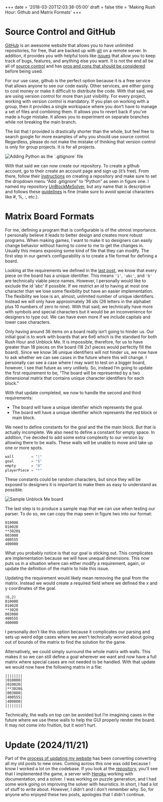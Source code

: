 +++
date = '2018-03-20T12:03:38-05:00'
draft = false
title = 'Making Rush Hour: Github and Matrix Formats'
+++

# Source Control and GitHub
[GitHub](https://github.com/) is an awesome website that allows you to have unlimited repositories, for free, that are backed up with [git](https://git-scm.com/) on a remote server. In addition, it provides you with helpful tools like [issues](https://docs.github.com/en/issues/tracking-your-work-with-issues/about-issues) that allow you to keep track of bugs, features, and anything else you want. It is not the end all be all of [source control](https://aws.amazon.com/devops/source-control/) and has [pros and cons that should be considered](https://www.timedoctor.com/blog/git-mecurial-and-cvs-comparison-of-svn-software/) before being used.

For our use case, github is the perfect option because it is a free service that allows anyone to see our code easily. Other services, are either going to cost money or make it difficult to distribute the code. With that said, we are using version control for more than just visibility. For every project, working with version control is mandatory. If you plan on working with a group, then it provides a single workspace where you don’t have to manage a set of files and combining them. It allows you to revert back if you’ve made a huge mistake. It allows you to experiment on separate branches while not breaking the main branch.

The list that I provided is drastically shorter than the whole, but feel free to search google for more examples of why you should use source control. Regardless, please do not make the mistake of thinking that version control is only for group projects. It is for all projects.

![](/images/unblockme/python-gitignore.png "Adding Python as the `.gitignore` file")

With that said we can now create our repository. To create a github account, go to their create an account page and sign up (it’s free). From there, follow their [instructions](https://docs.github.com/en/repositories/creating-and-managing-repositories/quickstart-for-repositories) on creating a repository and make sure to set the dropdown menu “Add .gitignore” to “Python” as seen in figure one. I named my repository [UnBlockMeSolver](https://github.com/bi3mer/UnBlockMeSolver), but any name that is descriptive and follows these [guidelines](https://gravitydept.com/blog/devising-a-git-repository-naming-convention) is fine (make sure to avoid special characters like #, %, :, etc.).

# Matrix Board Formats

For me, defining a program that is configurable is of the utmost importance. I personally believe it leads to better design and creates more robust programs. When making games, I want to make it so designers can easily change behavior without having to come to me to get the changes in. Usually this means exposing some kind of file that they can modify. The first step in our game’s configurability is to create a file format for defining a board.

Looking at the requirements we defined in the [last post](../making-rush-hour-1), we know that every piece on the board has a unique identifier. This means `'1'`, `'abc'`, and `'b'` are technically viable piece names. However, I personally would like to exclude the id ‘abc’ if possible. If we restrict an id to having at most one character than we lose some flexibility but have an easier implementation. The flexibility we lose is an, almost, unlimited number of unique identifiers. Instead we will only have approximately 36 ids (26 letters in the alphabet plus 10 numbers of zero to nine). With that said, we technically have more with symbols and special characters but it would be an inconvenience for designers to type out. We can have even more if we include capitals and lower case characters.

Only having around 36 items on a board really isn’t going to hinder us. Our initial goal is to work with boards that are 6x6 which is the standard for both Rush Hour and Unblock Me. It is impossible, therefore, for us to have greater than 18 pieces on the board (18 2x1 pieces would perfectly fill the board). Since we know 36 unique identifiers will not hinder us, we now have to ask whether we can see cases in the future where this will change. I personally can see a case where I may want to test on a bigger board, however, I see that future as very unlikely. So, instead I’m going to update the first requirement to be, “The board will be represented by a two dimensional matrix that contains unique character identifiers for each block."

With that update completed, we now to handle the second and third requirements:

- The board will have a unique identifier which represents the goal.
- The board will have a unique identifier which represents the red block or main block.

We need to define constants for the goal and the the main block. But that is actually incomplete. We also need to define a constant for empty space. In addition, I’ve decided to add some extra complexity to our version by allowing there to be walls. These walls will be unable to move and take up one or more spots.

```python
wall        = "|"
goal        = "$"
empty       = "0"
playerPiece = "*"
```

These constants could be random characters, but since they will be exposed to designers it is important to make them as easy to understand as possible.

![](/images/unblockme/example.png "Sample Unblock Me board")

The last step is to produce a sample map that we can use when testing our parser. To do so, we can copy the map seen in figure two into our format:

```text
010000
010020
**3020$
003000
400555
400000
```

What you probably notice is that our goal is sticking out. This complicates are implementation because we will have unequal dimensions. This now puts us in a situation where can either modify a requirement, again, or update the definition of the matrix to hide this issue.

Updating the requirement would likely mean removing the goal from the matrix. Instead we would create a required field where we defined the x and y coordinates of the goal.

```text
(6,2)
010000
010020
**3020
003000
400555
400000
```

I personally don’t like this option because it complicates our parsing and sets up weird edge cases where we aren’t technically worried about going out of bounds of the matrix to find the solution for the game.

Alternatively, we could simply surround the whole matrix with walls. This makes it so we can still define a goal wherever we want and now have a full matrix where special cases are not needed to be handled. With that update we would now have the following matrix in a file:

```
||||||||
|010000|
|010020|
|**3020$
|003000|
|400555|
|400000|
||||||||
```

Technically, the walls on top can be avoided but I’m imagining cases in the future where we use these walls to help the GUI properly render the board. It may not come into fruition, but it won’t hurt.


# Update (2024/11/21)

Part of the [process of updating my website](../updating-my-site-to-hugo) has been converting converting all my old posts to new ones. Coming across this one was odd because I know I worked a lot on the codebase. If you look at the [repository](https://github.com/bi3mer/UnBlockMeSolver), you'll see that I implemented the game, a server with [Heroku](https://www.heroku.com/) working with documentation, and a solver. I was working on puzzle generation, and I had some work going on improving the solver with heuristics. In short, I had a lot of stuff to write about. However, I didn't and I don't remember why. So, for anyone who enjoyed these two posts, apologies that I didn't continue.